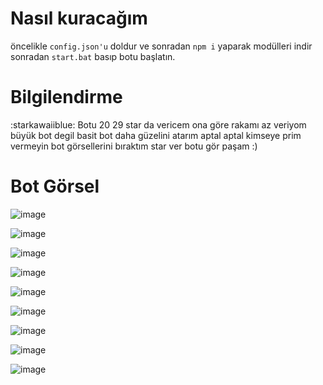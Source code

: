# Nasıl kuracağım

öncelikle ```config.json'u``` doldur ve sonradan ```npm i``` yaparak modülleri indir sonradan ```start.bat``` basıp botu başlatın. 


# Bilgilendirme
:starkawaiiblue: Botu 20 29 star da vericem ona göre rakamı az veriyom büyük bot degil basit bot daha güzelini atarım aptal aptal kimseye prim vermeyin bot görsellerini bıraktım star ver botu gör paşam :)

# Bot Görsel
![image](https://media.discordapp.net/attachments/1098284616047140967/1143714948174848070/Ekran_goruntusu_2023-08-23_041035.png?width=318&height=263)

![image](https://media.discordapp.net/attachments/1098284616047140967/1143714948418125885/Ekran_goruntusu_2023-08-23_041049.png?width=254&height=133)

![image](https://media.discordapp.net/attachments/1098284616047140967/1143714948636233798/Ekran_goruntusu_2023-08-23_041107.png?width=253&height=85)

![image](https://media.discordapp.net/attachments/1098284616047140967/1143714948871102465/Ekran_goruntusu_2023-08-23_041129.png?width=328&height=164)

![image](https://media.discordapp.net/attachments/1098284616047140967/1143714949353459793/Ekran_goruntusu_2023-08-23_041201.png?width=339&height=149)

![image](https://media.discordapp.net/attachments/1098284616047140967/1143714949584134246/Ekran_goruntusu_2023-08-23_041219.png?width=569&height=177)

![image](https://media.discordapp.net/attachments/1098284616047140967/1143714949806440448/Ekran_goruntusu_2023-08-23_041324.png?width=253&height=217)

![image](https://media.discordapp.net/attachments/1098284616047140967/1143714950024548372/Ekran_goruntusu_2023-08-23_041354.png?width=710&height=126)

![image](https://media.discordapp.net/attachments/1098284616047140967/1143714950251028540/Ekran_goruntusu_2023-08-23_041423.png?width=387&height=175)

